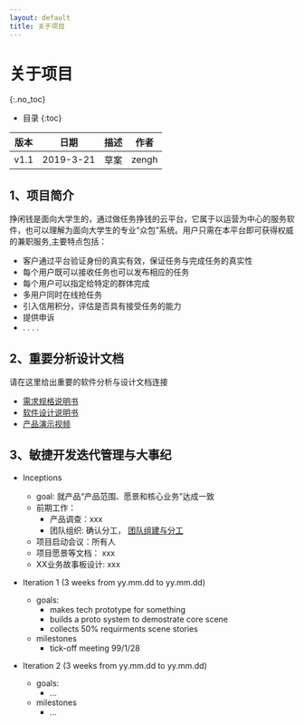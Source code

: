 ```yaml
---
layout: default
title: 关于项目
---
```


# 关于项目
{:.no_toc}

* 目录
{:toc}

| 版本 |   日期    | 描述 |  作者   |
| :--: | :-------: | :--: | :-----: |
| v1.1 | 2019-3-21 | 草案 | zengh |

## 1、项目简介

挣闲钱是面向大学生的，通过做任务挣钱的云平台，它属于以运营为中心的服务软件，也可以理解为面向大学生的专业“众包”系统。用户只需在本平台即可获得权威的兼职服务,主要特点包括：

* 客户通过平台验证身份的真实有效，保证任务与完成任务的真实性
* 每个用户既可以接收任务也可以发布相应的任务
* 每个用户可以指定给特定的群体完成
* 多用户同时在线抢任务
* 引入信用积分，评估是否具有接受任务的能力
* 提供申诉
* . . . . 


## 2、重要分析设计文档

请在这里给出重要的软件分析与设计文档连接

* [需求规格说明书](06-requirements)
* [软件设计说明书](07-designs)
* [产品演示视频](09-demo-video)


## 3、敏捷开发迭代管理与大事纪

* Inceptions
    - goal: 就产品“产品范围、愿景和核心业务”达成一致
    - 前期工作：
        - 产品调查：xxx
        - 团队组织: 确认分工， [团队组建与分工](02-team-profile)
    - 项目启动会议：所有人
    - 项目愿景等文档： xxx
    - XX业务故事板设计: xxx

* Iteration 1 (3 weeks from yy.mm.dd to yy.mm.dd)
    - goals:
        - makes tech prototype for something
        - builds a proto system to demostrate core scene
        - collects 50% requirments scene stories
    - milestones
        - tick-off meeting 99/1/28
* Iteration 2 (3 weeks from yy.mm.dd to yy.mm.dd)
    - goals:
        - ...
    - milestones
        - ...
        


